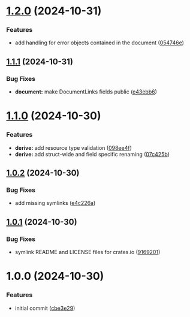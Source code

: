 # [1.2.0](https://github.com/DASPRiD/jsonapi-deserialize-rs/compare/v1.1.1...v1.2.0) (2024-10-31)


### Features

* add handling for error objects contained in the document ([054746e](https://github.com/DASPRiD/jsonapi-deserialize-rs/commit/054746ec9dfa7011622144c0c50215be7ac0e7bc))

## [1.1.1](https://github.com/DASPRiD/jsonapi-deserialize-rs/compare/v1.1.0...v1.1.1) (2024-10-31)


### Bug Fixes

* **document:** make DocumentLinks fields public ([e43ebb6](https://github.com/DASPRiD/jsonapi-deserialize-rs/commit/e43ebb6b45d136bd1973a92bed33ec59f40e17e3))

# [1.1.0](https://github.com/DASPRiD/jsonapi-deserialize-rs/compare/v1.0.2...v1.1.0) (2024-10-30)


### Features

* **derive:** add resource type validation ([098ee4f](https://github.com/DASPRiD/jsonapi-deserialize-rs/commit/098ee4f8257ad6f67f0891010530115fcf901bce))
* **derive:** add struct-wide and field specific renaming ([07c425b](https://github.com/DASPRiD/jsonapi-deserialize-rs/commit/07c425b2ca6c8438f2a94ebf4e45d9e8e3365d67))

## [1.0.2](https://github.com/DASPRiD/jsonapi-deserialize-rs/compare/v1.0.1...v1.0.2) (2024-10-30)


### Bug Fixes

* add missing symlinks ([e4c226a](https://github.com/DASPRiD/jsonapi-deserialize-rs/commit/e4c226af643448d71356e5afdaab64d8b4099e11))

## [1.0.1](https://github.com/DASPRiD/jsonapi-deserialize-rs/compare/v1.0.0...v1.0.1) (2024-10-30)


### Bug Fixes

* symlink README and LICENSE files for crates.io ([9169201](https://github.com/DASPRiD/jsonapi-deserialize-rs/commit/9169201a6b8ffb95682d26bb2b1aa1e57e37866f))

# 1.0.0 (2024-10-30)


### Features

* initial commit ([cbe3e29](https://github.com/DASPRiD/jsonapi-deserialize-rs/commit/cbe3e29e536eab70843c0cc4338b036416bf0d80))
